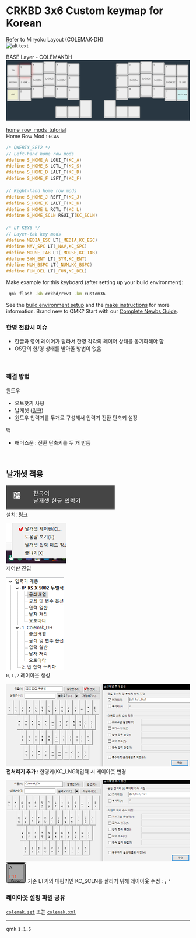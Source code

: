 # CRKBD 3x6 Custom keymap for Korean

Refer to Miryoku Layout (COLEMAK-DH)  
![alt text](https://github.com/manna-harbour/miryoku/raw/master/data/cover/miryoku-kle-cover.png)  

BASE Layer - COLEMAKDH  
![alt text](docs/BASE.png)

[home_row_mods_tutorial](https://precondition.github.io/home-row-mods)  
Home Row Mod : `GCAS`
```c
/* QWERTY_SET2 */
// Left-hand home row mods
#define S_HOME_A LGUI_T(KC_A)
#define S_HOME_S LCTL_T(KC_S)
#define S_HOME_D LALT_T(KC_D)
#define S_HOME_F LSFT_T(KC_F)

// Right-hand home row mods
#define S_HOME_J RSFT_T(KC_J)
#define S_HOME_K LALT_T(KC_K)
#define S_HOME_L RCTL_T(KC_L)
#define S_HOME_SCLN RGUI_T(KC_SCLN)

/* LT KEYS */
// Layer-tab key mods
#define MEDIA_ESC LT(_MEDIA,KC_ESC)
#define NAV_SPC LT(_NAV,KC_SPC)
#define MOUSE_TAB LT(_MOUSE,KC_TAB)
#define SYM_ENT LT(_SYM,KC_ENT)
#define NUM_BSPC LT(_NUM,KC_BSPC)
#define FUN_DEL LT(_FUN,KC_DEL)
```

Make example for this keyboard (after setting up your build environment):
```sh
 qmk flash -kb crkbd/rev1 -km custom36
```

See the [build environment setup](https://docs.qmk.fm/#/getting_started_build_tools) and the [make instructions](https://docs.qmk.fm/#/getting_started_make_guide) for more information. Brand new to QMK? Start with our [Complete Newbs Guide](https://docs.qmk.fm/#/newbs).
<br>

### 한영 전환시 이슈
- 한글과 영어 레이어가 달라서 한영 각각의 레이어 상태를 동기화해야 함
- OS단의 한/영 상태를 받아올 방법이 없음
<br>
  
### 해결 방법
윈도우
- 오토핫키 사용
- 날개셋 ([링크](http://moogi.new21.org/prg4.html))
- 윈도우 입력기를 두개로 구성해서 입력기 전환 단축키 설정  

맥
- 해머스푼 : 전환 단축키를 두 개 만듬
<br>

## 날개셋 적용
![alt text](docs/image.png)  
설치: [링크](http://moogi.new21.org/prg4.html)  

![alt text](docs/taskmenu.png)  
제어판 진입

![alt text](docs/layout.png)  
`0,1,2` 레이아웃 생성

![alt text](docs/set2layout.png)  
**전처리기 추가** : 한영키(KC_LNG1)입력 시 레이아웃 변경

![alt text](docs/colemaklayout.png)  
![alt text](docs/SCLN.png) 기존 LT키의 매핑키인 KC_SCLN를 살리기 위해 레이아웃 수정 `:;` `'` 

### 레이아웃 설정 파일 공유 
 [`colemak.set`](docs/colemak.set) 또는 [`colemak.xml`](docs/colemak.xml)

-------------------------------
qmk `1.1.5`